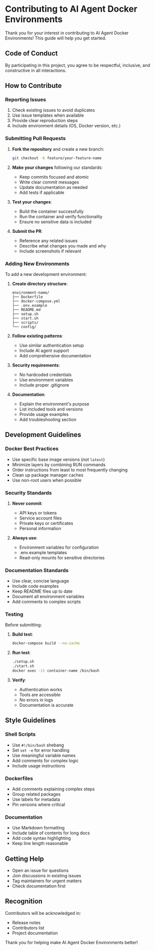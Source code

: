 # Contributing to AI Agent Docker Environments

Thank you for your interest in contributing to AI Agent Docker Environments! This guide will help you get started.

## Code of Conduct

By participating in this project, you agree to be respectful, inclusive, and constructive in all interactions.

## How to Contribute

### Reporting Issues

1. Check existing issues to avoid duplicates
2. Use issue templates when available
3. Provide clear reproduction steps
4. Include environment details (OS, Docker version, etc.)

### Submitting Pull Requests

1. **Fork the repository** and create a new branch:
   ```bash
   git checkout -b feature/your-feature-name
   ```

2. **Make your changes** following our standards:
   - Keep commits focused and atomic
   - Write clear commit messages
   - Update documentation as needed
   - Add tests if applicable

3. **Test your changes**:
   - Build the container successfully
   - Run the container and verify functionality
   - Ensure no sensitive data is included

4. **Submit the PR**:
   - Reference any related issues
   - Describe what changes you made and why
   - Include screenshots if relevant

### Adding New Environments

To add a new development environment:

1. **Create directory structure**:
   ```
   environment-name/
   ├── Dockerfile
   ├── docker-compose.yml
   ├── .env.example
   ├── README.md
   ├── setup.sh
   ├── start.sh
   ├── scripts/
   └── config/
   ```

2. **Follow existing patterns**:
   - Use similar authentication setup
   - Include AI agent support
   - Add comprehensive documentation

3. **Security requirements**:
   - No hardcoded credentials
   - Use environment variables
   - Include proper .gitignore

4. **Documentation**:
   - Explain the environment's purpose
   - List included tools and versions
   - Provide usage examples
   - Add troubleshooting section

## Development Guidelines

### Docker Best Practices

- Use specific base image versions (not `latest`)
- Minimize layers by combining RUN commands
- Order instructions from least to most frequently changing
- Clean up package manager caches
- Use non-root users when possible

### Security Standards

1. **Never commit**:
   - API keys or tokens
   - Service account files
   - Private keys or certificates
   - Personal information

2. **Always use**:
   - Environment variables for configuration
   - .env.example templates
   - Read-only mounts for sensitive directories

### Documentation Standards

- Use clear, concise language
- Include code examples
- Keep README files up to date
- Document all environment variables
- Add comments to complex scripts

### Testing

Before submitting:

1. **Build test**:
   ```bash
   docker-compose build --no-cache
   ```

2. **Run test**:
   ```bash
   ./setup.sh
   ./start.sh
   docker exec -it container-name /bin/bash
   ```

3. **Verify**:
   - Authentication works
   - Tools are accessible
   - No errors in logs
   - Documentation is accurate

## Style Guidelines

### Shell Scripts
- Use `#!/bin/bash` shebang
- Set `set -e` for error handling
- Use meaningful variable names
- Add comments for complex logic
- Include usage instructions

### Dockerfiles
- Add comments explaining complex steps
- Group related packages
- Use labels for metadata
- Pin versions where critical

### Documentation
- Use Markdown formatting
- Include table of contents for long docs
- Add code syntax highlighting
- Keep line length reasonable

## Getting Help

- Open an issue for questions
- Join discussions in existing issues
- Tag maintainers for urgent matters
- Check documentation first

## Recognition

Contributors will be acknowledged in:
- Release notes
- Contributors list
- Project documentation

Thank you for helping make AI Agent Docker Environments better!